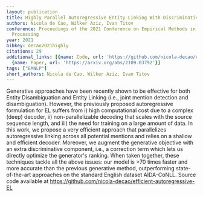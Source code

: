 ```yaml
---
layout: publication
title: Highly Parallel Autoregressive Entity Linking With Discriminative Correction
authors: Nicola de Cao, Wilker Aziz, Ivan Titov
conference: Proceedings of the 2021 Conference on Empirical Methods in Natural Language
  Processing
year: 2021
bibkey: decao2021highly
citations: 29
additional_links: [{name: Code, url: 'https://github.com/nicola-decao/efficient-autoregressive-EL'},
  {name: Paper, url: 'https://arxiv.org/abs/2109.03792'}]
tags: ["EMNLP"]
short_authors: Nicola de Cao, Wilker Aziz, Ivan Titov
---
```

Generative approaches have been recently shown to be effective for both
Entity Disambiguation and Entity Linking (i.e., joint mention detection and
disambiguation). However, the previously proposed autoregressive formulation
for EL suffers from i) high computational cost due to a complex (deep) decoder,
ii) non-parallelizable decoding that scales with the source sequence length,
and iii) the need for training on a large amount of data. In this work, we
propose a very efficient approach that parallelizes autoregressive linking
across all potential mentions and relies on a shallow and efficient decoder.
Moreover, we augment the generative objective with an extra discriminative
component, i.e., a correction term which lets us directly optimize the
generator's ranking. When taken together, these techniques tackle all the above
issues: our model is >70 times faster and more accurate than the previous
generative method, outperforming state-of-the-art approaches on the standard
English dataset AIDA-CoNLL. Source code available at
https://github.com/nicola-decao/efficient-autoregressive-EL